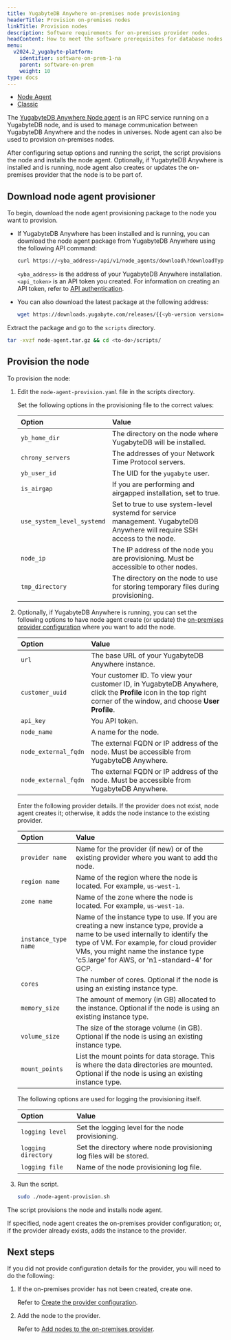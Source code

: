 ```yaml
---
title: YugabyteDB Anywhere on-premises node provisioning
headerTitle: Provision on-premises nodes
linkTitle: Provision nodes
description: Software requirements for on-premises provider nodes.
headContent: How to meet the software prerequisites for database nodes
menu:
  v2024.2_yugabyte-platform:
    identifier: software-on-prem-1-na
    parent: software-on-prem
    weight: 10
type: docs
---
```


<ul class="nav nav-tabs-alt nav-tabs-yb">

  <li>
    <a href="../software-on-prem-na/" class="nav-link active">
      <i class="fa-solid fa-user-secret"></i>Node Agent</a>
  </li>

  <li>
    <a href="../software-on-prem-auto/" class="nav-link">
      <i class="fa-regular fa-briefcase" aria-hidden="true"></i>Classic</a>
  </li>

</ul>

The [YugabyteDB Anywhere Node agent](/preview/faq/yugabyte-platform/#what-is-a-node-agent) is an RPC service running on a YugabyteDB node, and is used to manage communication between YugabyteDB Anywhere and the nodes in universes. Node agent can also be used to provision on-premises nodes.

After configuring setup options and running the script, the script provisions the node and installs the node agent. Optionally, if YugabyteDB Anywhere is installed and is running, node agent also creates or updates the on-premises provider that the node is to be part of.

## Download node agent provisioner

To begin, download the node agent provisioning package to the node you want to provision.

- If YugabyteDB Anywhere has been installed and is running, you can download the node agent package from YugabyteDB Anywhere using the following API command:

    ```sh
    curl https://<yba_address>/api/v1/node_agents/download\?downloadType\=package\&os\=LINUX\&arch\=AMD64 --fail --header 'X-AUTH-YW-API-TOKEN: <api_token>'  > node-agent.tar.gz
    ```

    `<yba_address>` is the address of your YugabyteDB Anywhere installation. `<api_token>` is an API token you created. For information on creating an API token, refer to [API authentication](../../../anywhere-automation/#authentication).

- You can also download the latest package at the following address:

    ```sh
    wget https://downloads.yugabyte.com/releases/{{<yb-version version="preview" format="long">}}/yba_installer_full-{{<yb-version version="preview" format="build">}}-node-agent.tar.gz
    ```

Extract the package and go to the `scripts` directory.

```sh
tar -xvzf node-agent.tar.gz && cd <to-do>/scripts/
```

## Provision the node

To provision the node:

1. Edit the `node-agent-provision.yaml` file in the scripts directory.

    Set the following options in the provisioning file to the correct values:

    | Option | Value |
    | :--- | :--- |
    | `yb_home_dir` | The directory on the node where YugabyteDB will be installed. |
    | `chrony_servers` | The addresses of your Network Time Protocol servers. |
    | `yb_user_id` | The UID for the `yugabyte` user. |
    | `is_airgap` | If you are performing and airgapped installation, set to true. |
    | `use_system_level_systemd` | Set to true to use system-level systemd for service management. YugabyteDB Anywhere will require SSH access to the node. |
    | `node_ip` | The IP address of the node you are provisioning. Must be accessible to other nodes. |
    | `tmp_directory` | The directory on the node to use for storing temporary files during provisioning. |

1. Optionally, if YugabyteDB Anywhere is running, you can set the following options to have node agent create (or update) the [on-premises provider configuration](../../../configure-yugabyte-platform/on-premises-provider/) where you want to add the node.

    | Option | Value |
    | :--- | :--- |
    | `url` | The base URL of your YugabyteDB Anywhere instance. |
    | `customer_uuid` | Your customer ID. To view your customer ID, in YugabyteDB Anywhere, click the **Profile** icon in the top right corner of the window, and choose **User Profile**. |
    | `api_key` | You API token. |
    | `node_name` | A name for the node. |
    | `node_external_fqdn` | The external FQDN or IP address of the node. Must be accessible from YugabyteDB Anywhere. |
    | `node_external_fqdn` | The external FQDN or IP address of the node. Must be accessible from YugabyteDB Anywhere. |

    Enter the following provider details. If the provider does not exist, node agent creates it; otherwise, it adds the node instance to the existing provider.

    | Option | Value |
    | :--- | :--- |
    | `provider name` | Name for the provider (if new) or of the existing provider where you want to add the node. |
    | `region name` | Name of the region where the node is located. For example, `us-west-1`. |
    | `zone name` | Name of the zone where the node is located. For example, `us-west-1a`. |
    | `instance_type name` | Name of the instance type to use. If you are creating a new instance type, provide a name to be used internally to identify the type of VM. For example, for cloud provider VMs, you might name the instance type 'c5.large' for AWS, or 'n1-standard-4' for GCP. |
    | `cores` | The number of cores. Optional if the node is using an existing instance type. |
    | `memory_size` | The amount of memory (in GB) allocated to the instance. Optional if the node is using an existing instance type. |
    | `volume_size` | The size of the storage volume (in GB).  Optional if the node is using an existing instance type. |
    | `mount_points` | List the mount points for data storage. This is where the data directories are mounted. Optional if the node is using an existing instance type. |

    The following options are used for logging the provisioning itself.

    | Option | Value |
    | :--- | :--- |
    | `logging level` | Set the logging level for the node provisioning. |
    | `logging directory` | Set the directory where node provisioning log files will be stored. |
    | `logging file` | Name of the node provisioning log file. |

1. Run the script.

    ```sh
    sudo ./node-agent-provision.sh
    ```

The script provisions the node and installs node agent.

If specified, node agent creates the on-premises provider configuration; or, if the provider already exists, adds the instance to the provider.

## Next steps

If you did not provide configuration details for the provider, you will need to do the following:

1. If the on-premises provider has not been created, create one.

    Refer to [Create the provider configuration](../../../configure-yugabyte-platform/on-premises-provider/).

1. Add the node to the provider.

    Refer to [Add nodes to the on-premises provider](../../../configure-yugabyte-platform/on-premises-nodes/).
